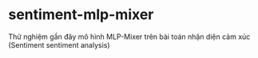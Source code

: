# sentiment-mlp-mixer
Thử nghiệm gần đây mô hình MLP-Mixer trên bài toán nhận diện cảm xúc (Sentiment sentiment analysis)
